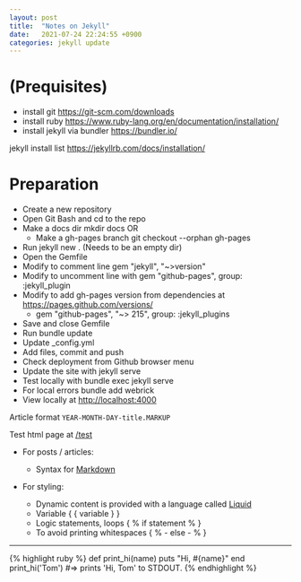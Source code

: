 ```yaml
---
layout: post
title:  "Notes on Jekyll"
date:   2021-07-24 22:24:55 +0900
categories: jekyll update
---
```


# (Prequisites)

- install git https://git-scm.com/downloads
- install ruby https://www.ruby-lang.org/en/documentation/installation/
- install jekyll via bundler https://bundler.io/ 

jekyll install list https://jekyllrb.com/docs/installation/ 

# Preparation 

- Create a new repository 
- Open Git Bash and cd to the repo 
- Make a docs dir  mkdir docs OR 
	- Make a gh-pages branch git checkout --orphan gh-pages 
- Run jekyll new . (Needs to be an empty dir) 
- Open the Gemfile
- Modify to comment line gem "jekyll", "~>version"
- Modify to uncomment line with gem "github-pages", group: :jekyll_plugin 
- Modify to add gh-pages version from dependencies at https://pages.github.com/versions/   
	- gem "github-pages", "~> 215", group: :jekyll_plugins
- Save and close Gemfile 
- Run bundle update 
- Update _config.yml
- Add files, commit and push 
- Check deployment from Github browser menu
- Update the site with jekyll serve 
- Test locally with bundle exec jekyll serve 
- For local errors bundle add webrick 
- View locally at [http://localhost:4000](http://127.0.0.1:4000/blog/)

Article format `YEAR-MONTH-DAY-title.MARKUP`

Test html page at [/test](https://foxelas.github.io/blog/test)

- For posts / articles: 
	- Syntax for [Markdown](https://www.markdownguide.org/basic-syntax/)

- For styling: 
	- Dynamic content is provided with a language called [Liquid](https://shopify.github.io/liquid/)
	- Variable { { variable } } 
	- Logic statements, loops { % if statement % } 
	- To avoid printing whitespaces { % - else  - % }
	
--------------------------------------------

{% highlight ruby %}
def print_hi(name)
  puts "Hi, #{name}"
end
print_hi('Tom')
#=> prints 'Hi, Tom' to STDOUT.
{% endhighlight %}

[jekyll-docs]: https://jekyllrb.com/docs/home
[jekyll-gh]:   https://github.com/jekyll/jekyll
[jekyll-talk]: https://talk.jekyllrb.com/

